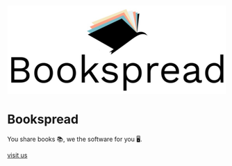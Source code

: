 ![Bookspread](./assets/Bookspread_Logo.jpg)

# Bookspread

You share books 📚, we the software for you 🖥️. 

[visit us](https://bookspread.io)
